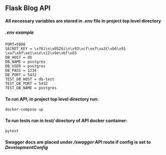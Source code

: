 ## Flask Blog API

#### All necessary variables are stored in ***.env*** file in project top level directory
##### ***.env*** example
```
PORT=5000
SECRET_KEY = \xf8)\n\x05Z6i\n\x93\xcf\xe7\xa3{\xb6\x91 \xa7\xbf\xe1\xce\x12\x9e\xbf\x83
DB_HOST = db
DB_NAME = postgres
DB_USER = postgres
DB_PASS = 1234
DB_PORT = 5432
TEST_DB_HOST = db-test
TEST_DB_PORT = 5432
TEST_DB_NAME = postgres
```
#### To run API, in project top level directory run:
```
docker-compose up
```

#### To run tests run in ***test/*** directory of API docker container:
```
pytest
```
#### Swagger docs are placed under ***/swagger*** API route if config is set to ***DevelopmentConfig***
